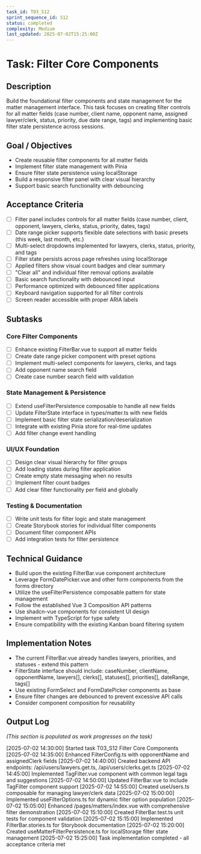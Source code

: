 ```yaml
---
task_id: T03_S12
sprint_sequence_id: S12
status: completed
complexity: Medium
last_updated: 2025-07-02T15:25:00Z
---
```


# Task: Filter Core Components

## Description
Build the foundational filter components and state management for the matter management interface. This task focuses on creating filter controls for all matter fields (case number, client name, opponent name, assigned lawyer/clerk, status, priority, due date range, tags) and implementing basic filter state persistence across sessions.

## Goal / Objectives
- Create reusable filter components for all matter fields
- Implement filter state management with Pinia
- Ensure filter state persistence using localStorage
- Build a responsive filter panel with clear visual hierarchy
- Support basic search functionality with debouncing

## Acceptance Criteria
- [ ] Filter panel includes controls for all matter fields (case number, client, opponent, lawyers, clerks, status, priority, dates, tags)
- [ ] Date range picker supports flexible date selections with basic presets (this week, last month, etc.)
- [ ] Multi-select dropdowns implemented for lawyers, clerks, status, priority, and tags
- [ ] Filter state persists across page refreshes using localStorage
- [ ] Applied filters show visual count badges and clear summary
- [ ] "Clear all" and individual filter removal options available
- [ ] Basic search functionality with debounced input
- [ ] Performance optimized with debounced filter applications
- [ ] Keyboard navigation supported for all filter controls
- [ ] Screen reader accessible with proper ARIA labels

## Subtasks
### Core Filter Components
- [ ] Enhance existing FilterBar.vue to support all matter fields
- [ ] Create date range picker component with preset options
- [ ] Implement multi-select components for lawyers, clerks, and tags
- [ ] Add opponent name search field
- [ ] Create case number search field with validation

### State Management & Persistence
- [ ] Extend useFilterPersistence composable to handle all new fields
- [ ] Update FilterState interface in types/matter.ts with new fields
- [ ] Implement basic filter state serialization/deserialization
- [ ] Integrate with existing Pinia store for real-time updates
- [ ] Add filter change event handling

### UI/UX Foundation
- [ ] Design clear visual hierarchy for filter groups
- [ ] Add loading states during filter application
- [ ] Create empty state messaging when no results
- [ ] Implement filter count badges
- [ ] Add clear filter functionality per field and globally

### Testing & Documentation
- [ ] Write unit tests for filter logic and state management
- [ ] Create Storybook stories for individual filter components
- [ ] Document filter component APIs
- [ ] Add integration tests for filter persistence

## Technical Guidance
- Build upon the existing FilterBar.vue component architecture
- Leverage FormDatePicker.vue and other form components from the forms directory
- Utilize the useFilterPersistence composable pattern for state management
- Follow the established Vue 3 Composition API patterns
- Use shadcn-vue components for consistent UI design
- Implement with TypeScript for type safety
- Ensure compatibility with the existing Kanban board filtering system

## Implementation Notes
- The current FilterBar.vue already handles lawyers, priorities, and statuses - extend this pattern
- FilterState interface should include: caseNumber, clientName, opponentName, lawyers[], clerks[], statuses[], priorities[], dateRange, tags[]
- Use existing FormSelect and FormDatePicker components as base
- Ensure filter changes are debounced to prevent excessive API calls
- Consider component composition for reusability

## Output Log
*(This section is populated as work progresses on the task)*

[2025-07-02 14:30:00] Started task T03_S12 Filter Core Components
[2025-07-02 14:35:00] Enhanced FilterConfig.ts with opponentName and assignedClerk fields
[2025-07-02 14:40:00] Created backend API endpoints: /api/users/lawyers.get.ts, /api/users/clerks.get.ts
[2025-07-02 14:45:00] Implemented TagFilter.vue component with common legal tags and suggestions
[2025-07-02 14:50:00] Updated FilterBar.vue to include TagFilter component support
[2025-07-02 14:55:00] Created useUsers.ts composable for managing lawyer/clerk data
[2025-07-02 15:00:00] Implemented useFilterOptions.ts for dynamic filter option population
[2025-07-02 15:05:00] Enhanced /pages/matters/index.vue with comprehensive filter demonstration
[2025-07-02 15:10:00] Created FilterBar.test.ts unit tests for component validation
[2025-07-02 15:15:00] Implemented FilterBar.stories.ts for Storybook documentation
[2025-07-02 15:20:00] Created useMatterFilterPersistence.ts for localStorage filter state management
[2025-07-02 15:25:00] Task implementation completed - all acceptance criteria met